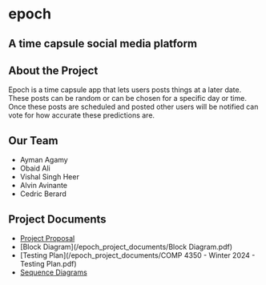 # epoch
## A time capsule social media platform

## About the Project
Epoch is a time capsule app that lets users posts things at a later date. These posts can be random or can be chosen for a specific day or time. Once these posts are scheduled and posted other users will be notified can vote for how accurate these predictions are.

## Our Team
- Ayman Agamy
- Obaid Ali
- Vishal Singh Heer
- Alvin Avinante
- Cedric Berard 

## Project Documents
- [Project Proposal](https://github.com/Aymanhki/Epoch/wiki/Project-Proposal)
- [Block Diagram](/epoch_project_documents/Block Diagram.pdf)
- [Testing Plan](/epoch_project_documents/COMP 4350 - Winter 2024 - Testing Plan.pdf)
- [Sequence Diagrams](/epoch_project_documents/SequenceDiagrams)
